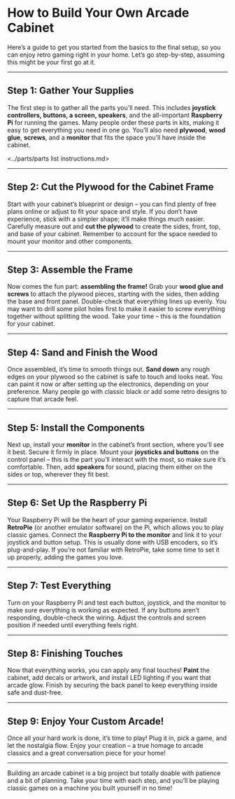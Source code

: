 # How to Build Your Own Arcade Cabinet

Here’s a guide to get you started from the basics to the final setup, so you can enjoy retro gaming right in your home. Let’s go step-by-step, assuming this might be your first go at it.

---

## Step 1: Gather Your Supplies
The first step is to gather all the parts you'll need. This includes **joystick controllers, buttons, a screen, speakers**, and the all-important **Raspberry Pi** for running the games. Many people order these parts in kits, making it easy to get everything you need in one go. You’ll also need **plywood**, **wood glue**, **screws**, and a **monitor** that fits the space you’ll have inside the cabinet.

<../parts/parts list instructions.md>

---

## Step 2: Cut the Plywood for the Cabinet Frame
Start with your cabinet’s blueprint or design – you can find plenty of free plans online or adjust to fit your space and style. If you don’t have experience, stick with a simpler shape; it’ll make things much easier. Carefully measure out and **cut the plywood** to create the sides, front, top, and base of your cabinet. Remember to account for the space needed to mount your monitor and other components.

---

## Step 3: Assemble the Frame
Now comes the fun part: **assembling the frame!** Grab your **wood glue and screws** to attach the plywood pieces, starting with the sides, then adding the base and front panel. Double-check that everything lines up evenly. You may want to drill some pilot holes first to make it easier to screw everything together without splitting the wood. Take your time – this is the foundation for your cabinet.

---

## Step 4: Sand and Finish the Wood
Once assembled, it’s time to smooth things out. **Sand down** any rough edges on your plywood so the cabinet is safe to touch and looks neat. You can paint it now or after setting up the electronics, depending on your preference. Many people go with classic black or add some retro designs to capture that arcade feel.

---

## Step 5: Install the Components
Next up, install your **monitor** in the cabinet’s front section, where you’ll see it best. Secure it firmly in place. Mount your **joysticks and buttons** on the control panel – this is the part you’ll interact with the most, so make sure it’s comfortable. Then, add **speakers** for sound, placing them either on the sides or top, wherever they fit best.

---

## Step 6: Set Up the Raspberry Pi
Your Raspberry Pi will be the heart of your gaming experience. Install **RetroPie** (or another emulator software) on the Pi, which allows you to play classic games. Connect the **Raspberry Pi to the monitor** and link it to your joystick and button setup. This is usually done with USB encoders, so it’s plug-and-play. If you’re not familiar with RetroPie, take some time to set it up properly, adding the games you love.

---

## Step 7: Test Everything
Turn on your Raspberry Pi and test each button, joystick, and the monitor to make sure everything is working as expected. If any buttons aren’t responding, double-check the wiring. Adjust the controls and screen position if needed until everything feels right.

---

## Step 8: Finishing Touches
Now that everything works, you can apply any final touches! **Paint** the cabinet, add decals or artwork, and install LED lighting if you want that arcade glow. Finish by securing the back panel to keep everything inside safe and dust-free.

---

## Step 9: Enjoy Your Custom Arcade!
Once all your hard work is done, it’s time to play! Plug it in, pick a game, and let the nostalgia flow. Enjoy your creation – a true homage to arcade classics and a great conversation piece for your home!

---

Building an arcade cabinet is a big project but totally doable with patience and a bit of planning. Take your time with each step, and you’ll be playing classic games on a machine you built yourself in no time!

